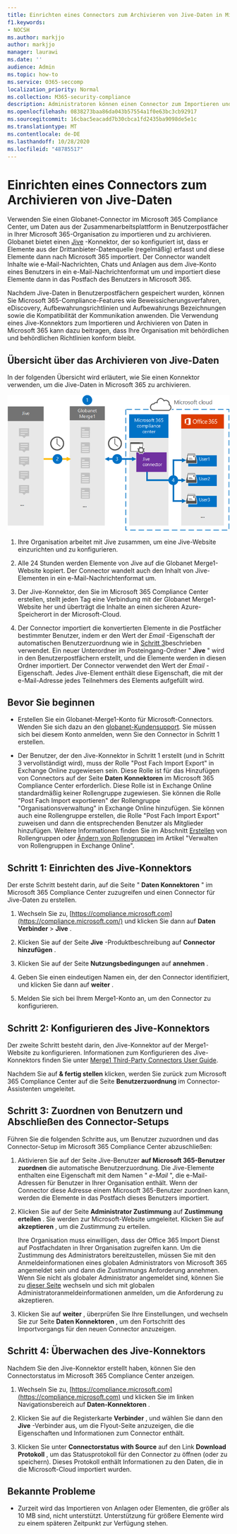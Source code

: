 ```yaml
---
title: Einrichten eines Connectors zum Archivieren von Jive-Daten in Microsoft 365
f1.keywords:
- NOCSH
ms.author: markjjo
author: markjjo
manager: laurawi
ms.date: ''
audience: Admin
ms.topic: how-to
ms.service: O365-seccomp
localization_priority: Normal
ms.collection: M365-security-compliance
description: Administratoren können einen Connector zum Importieren und Archivieren von Jive-Daten aus Globanet in Microsoft 365 einrichten. Mit diesem Connector können Sie Daten aus Drittanbieter-Datenquellen in Microsoft 365 archivieren, damit Sie Compliance-Features wie Legal Hold, Inhaltssuche und Aufbewahrungsrichtlinien zum Verwalten der drittanbieterdaten Ihrer Organisation verwenden können.
ms.openlocfilehash: 0838273baa86da043b57554a1f0e63bc3cb92917
ms.sourcegitcommit: 16cbac5eacadd7b30cbca1fd2435ba9098de5e1c
ms.translationtype: MT
ms.contentlocale: de-DE
ms.lasthandoff: 10/28/2020
ms.locfileid: "48785517"
---
```

# <a name="set-up-a-connector-to-archive-jive-data"></a>Einrichten eines Connectors zum Archivieren von Jive-Daten

Verwenden Sie einen Globanet-Connector im Microsoft 365 Compliance Center, um Daten aus der Zusammenarbeitsplattform in Benutzerpostfächer in Ihrer Microsoft 365-Organisation zu importieren und zu archivieren. Globanet bietet einen [Jive](https://globanet.com/jive/) -Konnektor, der so konfiguriert ist, dass er Elemente aus der Drittanbieter-Datenquelle (regelmäßig) erfasst und diese Elemente dann nach Microsoft 365 importiert. Der Connector wandelt Inhalte wie e-Mail-Nachrichten, Chats und Anlagen aus dem Jive-Konto eines Benutzers in ein e-Mail-Nachrichtenformat um und importiert diese Elemente dann in das Postfach des Benutzers in Microsoft 365.

Nachdem Jive-Daten in Benutzerpostfächern gespeichert wurden, können Sie Microsoft 365-Compliance-Features wie Beweissicherungsverfahren, eDiscovery, Aufbewahrungsrichtlinien und Aufbewahrungs Bezeichnungen sowie die Kompatibilität der Kommunikation anwenden. Die Verwendung eines Jive-Konnektors zum Importieren und Archivieren von Daten in Microsoft 365 kann dazu beitragen, dass Ihre Organisation mit behördlichen und behördlichen Richtlinien konform bleibt.

## <a name="overview-of-archiving-jive-data"></a>Übersicht über das Archivieren von Jive-Daten

In der folgenden Übersicht wird erläutert, wie Sie einen Konnektor verwenden, um die Jive-Daten in Microsoft 365 zu archivieren.

![Archivierungs Workflow für Jive-Daten](../media/JiveConnectorWorkflow.png)

1. Ihre Organisation arbeitet mit Jive zusammen, um eine Jive-Website einzurichten und zu konfigurieren.

2. Alle 24 Stunden werden Elemente von Jive auf die Globanet Merge1-Website kopiert. Der Connector wandelt auch den Inhalt von Jive-Elementen in ein e-Mail-Nachrichtenformat um.

3. Der Jive-Konnektor, den Sie im Microsoft 365 Compliance Center erstellen, stellt jeden Tag eine Verbindung mit der Globanet Merge1-Website her und überträgt die Inhalte an einen sicheren Azure-Speicherort in der Microsoft-Cloud.

4. Der Connector importiert die konvertierten Elemente in die Postfächer bestimmter Benutzer, indem er den Wert der *Email* -Eigenschaft der automatischen Benutzerzuordnung wie in [Schritt 3](#step-3-map-users-and-complete-the-connector-setup)beschrieben verwendet. Ein neuer Unterordner im Posteingang-Ordner " **Jive** " wird in den Benutzerpostfächern erstellt, und die Elemente werden in diesen Ordner importiert. Der Connector verwendet den Wert der *Email* -Eigenschaft. Jedes Jive-Element enthält diese Eigenschaft, die mit der e-Mail-Adresse jedes Teilnehmers des Elements aufgefüllt wird.

## <a name="before-you-begin"></a>Bevor Sie beginnen

- Erstellen Sie ein Globanet-Merge1-Konto für Microsoft-Connectors. Wenden Sie sich dazu an den [globanet-Kundensupport](https://globanet.com/ms-connectors-contact/). Sie müssen sich bei diesem Konto anmelden, wenn Sie den Connector in Schritt 1 erstellen.

- Der Benutzer, der den Jive-Konnektor in Schritt 1 erstellt (und in Schritt 3 vervollständigt wird), muss der Rolle "Post Fach Import Export" in Exchange Online zugewiesen sein. Diese Rolle ist für das Hinzufügen von Connectors auf der Seite **Daten Konnektoren** im Microsoft 365 Compliance Center erforderlich. Diese Rolle ist in Exchange Online standardmäßig keiner Rollengruppe zugewiesen. Sie können die Rolle "Post Fach Import exportieren" der Rollengruppe "Organisationsverwaltung" in Exchange Online hinzufügen. Sie können auch eine Rollengruppe erstellen, die Rolle "Post Fach Import Export" zuweisen und dann die entsprechenden Benutzer als Mitglieder hinzufügen. Weitere Informationen finden Sie im Abschnitt [Erstellen](https://docs.microsoft.com/Exchange/permissions-exo/role-groups#create-role-groups) von Rollengruppen oder [Ändern von Rollengruppen](https://docs.microsoft.com/Exchange/permissions-exo/role-groups#modify-role-groups) im Artikel "Verwalten von Rollengruppen in Exchange Online".

## <a name="step-1-set-up-the-jive-connector"></a>Schritt 1: Einrichten des Jive-Konnektors

Der erste Schritt besteht darin, auf die Seite " **Daten Konnektoren** " im Microsoft 365 Compliance Center zuzugreifen und einen Connector für Jive-Daten zu erstellen.

1. Wechseln Sie zu, [https://compliance.microsoft.com](https://compliance.microsoft.com/) und klicken Sie dann auf **Daten Verbinder**  >  **Jive** .

2. Klicken Sie auf der Seite **Jive** -Produktbeschreibung auf **Connector hinzufügen** .

3. Klicken Sie auf der Seite **Nutzungsbedingungen** auf **annehmen** .

4. Geben Sie einen eindeutigen Namen ein, der den Connector identifiziert, und klicken Sie dann auf **weiter** .

5. Melden Sie sich bei Ihrem Merge1-Konto an, um den Connector zu konfigurieren.

## <a name="step-2-configure-the-jive-connector"></a>Schritt 2: Konfigurieren des Jive-Konnektors

Der zweite Schritt besteht darin, den Jive-Konnektor auf der Merge1-Website zu konfigurieren. Informationen zum Konfigurieren des Jive-Konnektors finden Sie unter [Merge1 Third-Party Connectors User Guide](https://docs.ms.merge1.globanetportal.com/Merge1%20Third-Party%20Connectors%20Jive%20User%20Guide.pdf).

Nachdem Sie auf **& fertig stellen** klicken, werden Sie zurück zum Microsoft 365 Compliance Center auf die Seite **Benutzerzuordnung** im Connector-Assistenten umgeleitet.

## <a name="step-3-map-users-and-complete-the-connector-setup"></a>Schritt 3: Zuordnen von Benutzern und Abschließen des Connector-Setups

Führen Sie die folgenden Schritte aus, um Benutzer zuzuordnen und das Connector-Setup im Microsoft 365 Compliance Center abzuschließen:

1. Aktivieren Sie auf der Seite Jive-Benutzer **auf Microsoft 365-Benutzer zuordnen** die automatische Benutzerzuordnung. Die Jive-Elemente enthalten eine Eigenschaft mit dem Namen " *e-Mail* ", die e-Mail-Adressen für Benutzer in Ihrer Organisation enthält. Wenn der Connector diese Adresse einem Microsoft 365-Benutzer zuordnen kann, werden die Elemente in das Postfach dieses Benutzers importiert.

2. Klicken Sie auf der Seite **Administrator Zustimmung** auf **Zustimmung erteilen** . Sie werden zur Microsoft-Website umgeleitet. Klicken Sie auf **akzeptieren** , um die Zustimmung zu erteilen.

   Ihre Organisation muss einwilligen, dass der Office 365 Import Dienst auf Postfachdaten in Ihrer Organisation zugreifen kann. Um die Zustimmung des Administrators bereitzustellen, müssen Sie mit den Anmeldeinformationen eines globalen Administrators von Microsoft 365 angemeldet sein und dann die Zustimmungs Anforderung annehmen. Wenn Sie nicht als globaler Administrator angemeldet sind, können Sie zu [dieser Seite](https://login.microsoftonline.com/common/oauth2/authorize?client_id=570d0bec-d001-4c4e-985e-3ab17fdc3073&response_type=code&redirect_uri=https://portal.azure.com/&nonce=1234&prompt=admin_consent) wechseln und sich mit globalen Administratoranmeldeinformationen anmelden, um die Anforderung zu akzeptieren.

3. Klicken Sie auf **weiter** , überprüfen Sie Ihre Einstellungen, und wechseln Sie zur Seite **Daten Konnektoren** , um den Fortschritt des Importvorgangs für den neuen Connector anzuzeigen.

## <a name="step-4-monitor-the-jive-connector"></a>Schritt 4: Überwachen des Jive-Konnektors

Nachdem Sie den Jive-Konnektor erstellt haben, können Sie den Connectorstatus im Microsoft 365 Compliance Center anzeigen.

1. Wechseln Sie zu, [https://compliance.microsoft.com](https://compliance.microsoft.com) und klicken Sie im linken Navigationsbereich auf **Daten-Konnektoren** .

2. Klicken Sie auf die Registerkarte **Verbinder** , und wählen Sie dann den **Jive** -Verbinder aus, um die Flyout-Seite anzuzeigen, die die Eigenschaften und Informationen zum Connector enthält.

3. Klicken Sie unter **Connectorstatus with Source** auf den Link **Download Protokoll** , um das Statusprotokoll für den Connector zu öffnen (oder zu speichern). Dieses Protokoll enthält Informationen zu den Daten, die in die Microsoft-Cloud importiert wurden.

## <a name="known-issues"></a>Bekannte Probleme

- Zurzeit wird das Importieren von Anlagen oder Elementen, die größer als 10 MB sind, nicht unterstützt. Unterstützung für größere Elemente wird zu einem späteren Zeitpunkt zur Verfügung stehen.
